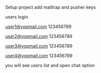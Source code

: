 Setup project 
add mailtrap and pusher keys


users login 

user1@yopmail.com
123456789

user2@yopmail.com
123456789

user3@yopmail.com
123456789

user4@yopmail.com
123456789

you will see users list and open chat option

